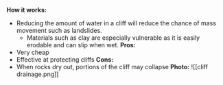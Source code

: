 **How it works:**
- Reducing the amount of water in a cliff will reduce the chance of mass movement such as landslides.
	- Materials such as clay are especially vulnerable as it is easily erodable and can slip when wet.
**Pros:**
- Very cheap
- Effective at protecting cliffs
**Cons:**
- When rocks dry out, portions of the cliff may collapse
**Photo:**
![[cliff drainage.png]]